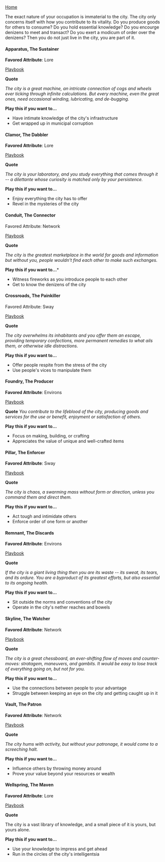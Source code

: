 [Home](../index.md)

The exact nature of your occupation is immaterial to the city. The city only concerns itself with how you contribute to its vitality. Do you produce goods for others to consume? Do you hold essential knowledge? Do you encourge denizens to meet and transact? Do you exert a modicum of order over the denizens? Then you do not just live in the city, you are part of it.

#### Apparatus, The Sustainer
**Favored Attribute**: Lore

[Playbook](Apparatus.md)

**Quote**

*The city is a great machine, an intricate connection of cogs and wheels ever ticking through infinite calculations. But every machine, even the great ones, need occasional winding, lubricating, and de-bugging.*

**Play this if you want to...**
- Have intimate knowledge of the city's infrastructure
- Get wrapped up in municipal corruption

#### Clamor, The Dabbler
**Favored Attribute**: Lore

[Playbook](Clamor.md)

**Quote**

*The city is your laboratory, and you study everything that comes through it -- a dilettante whose curiosity is matched only by your persistence.*

**Play this if you want to...**
- Enjoy everything the city has to offer
- Revel in the mysteries of the city

#### Conduit, The Connector
Favored Attribute: Network

[Playbook](Conduit.md)

**Quote**

*The city is the greatest marketplace in the world for goods and information but without you, people wouldn't find each other to make such exchanges.*

**Play this if you want to...***
- Witness fireworks as you introduce people to each other
- Get to know the denizens of the city

#### Crossroads, The Painkiller
Favored Attribute: Sway

[Playbook](Crossroads.md)

**Quote**

*The city overwhelms its inhabitants and you offer them an escape, providing temporary confections, more permanent remedies to what ails them, or otherwise idle distractions.*

**Play this if you want to...**
- Offer people respite from the stress of the city
- Use people's vices to manipulate them


#### Foundry, The Producer
**Favored Attribute**: Environs

[Playbook](Foundry.md)

**Quote**
*You contribute to the lifeblood of the city, producing goods and services for the use or benefit, enjoyment or satisfaction of others.*

**Play this if you want to...**
- Focus on making, building, or crafting
- Appreciates the value of unique and well-crafted items

#### Pillar, The Enforcer
**Favored Attribute**: Sway

[Playbook](Pillar.md)

**Quote**

*The city is chaos, a swarming mass without form or direction, unless you command them and direct them.*

**Play this if you want to...**
- Act tough and intimidate others
- Enforce order of one form or another

#### Remnant, The Discards
**Favored Attribute**: Environs

[Playbook](Remnant.md)

**Quote**

*If the city is a giant living thing then you are its waste -- its sweat, its tears, and its ordure. You are a byproduct of its greatest efforts, but also essential to its ongoing health.*

**Play this if you want to...**
- Sit outside the norms and conventions of the city
- Operate in the city's nether reaches and bowels

#### Skyline, The Watcher
**Favored Attribute**: Network

[Playbook](Skyline.md)

**Quote**

*The city is a great chessboard, an ever-shifting flow of moves and counter-moves: stratagem, maneuvers, and gambits. It would be easy to lose track of everything going on, but not for you.*

**Play this if you want to...**
- Use the connections between people to your advantage
- Struggle between keeping an eye on the city and getting caught up in it


#### Vault, The Patron
**Favored Attribute**: Network

[Playbook](Vault.md)

**Quote**

*The city hums with activity, but without your patronage, it would come to a screeching halt.*

**Play this if you want to...**
- Influence others by throwing money around
- Prove your value beyond your resources or wealth

#### Wellspring, The Maven
**Favored Attribute**: Lore

[Playbook](Wellspring.md)

**Quote**

The city is a vast library of knowledge, and a small piece of it is yours, but yours alone.

**Play this if you want to...**
- Use your knowledge to impress and get ahead
- Run in the circles of the city's intelligentsia 